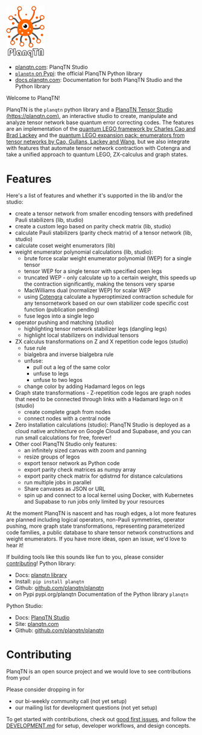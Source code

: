 <img src="fig/planqtn_logo.png" width="20%">

-   [planqtn.com](https://planqtn.com): PlanqTN Studio
-   [`planqtn` on Pypi](https://pypi.org/planqtn): the official PlanqTN Python
    library
-   [docs.planqtn.com](https://docs.planqtn.com): Documentation for both PlanqTN
    Studio and the Python library

Welcome to PlanqTN!

PlanqTN is the `planqtn` python library and a
[PlanqTN Tensor Studio (https://planqtn.com)](https://planqtn.com), an
interactive studio to create, manipulate and analyze tensor network base quantum
error correcting codes. The features are an implementation of the
[quantum LEGO framework by Charles Cao and Brad Lackey](https://journals.aps.org/prxquantum/abstract/10.1103/PRXQuantum.3.020332)
and the
[quantum LEGO expansion pack: enumerators from tensor networks by Cao, Gullans, Lackey and Wang](https://journals.aps.org/prxquantum/abstract/10.1103/PRXQuantum.5.030313),
but we also integrate with features that automate tensor network contraction
with Cotengra and take a unified approach to quantum LEGO, ZX-calculus and graph
states.

# Features

Here's a list of features and whether it's supported in the lib and/or the
studio:

-   create a tensor network from smaller encoding tensors with predefined Pauli
    stabilizers (lib, studio)
-   create a custom lego based on parity check matrix (lib, studio)
-   calculate Pauli stabilizers (parity check matrix) of a tensor network (lib,
    studio)
-   calculate coset weight enumerators (lib)
-   weight enumerator polynomial calculations (lib, studio):
    -   brute force scalar weight enumerator polynomial (WEP) for a single
        tensor
    -   tensor WEP for a single tensor with specified open legs
    -   truncated WEP - only calculate up to a certain weight, this speeds up
        the contraction significantly, making the tensors very sparse
    -   MacWilliams dual (normalizer WEP) for scalar WEP
    -   using [Cotengra](https://cotengra.readthedocs.io/) calculate a
        hyperoptimized contraction schedule for any tensornetwork based on our
        own stabilizer code specific cost function (publication pending)
    -   fuse legos into a single lego
-   operator pushing and matching (studio)
    -   highlighting tensor network stabilizer legs (dangling legs)
    -   highlight local stabilizers on individual tensors
-   ZX calculus transformations on Z and X repetition code legos (studio)
    -   fuse rule
    -   bialgebra and inverse bialgebra rule
    -   unfuse:
        -   pull out a leg of the same color
        -   unfuse to legs
        -   unfuse to two legos
    -   change color by adding Hadamard legos on legs
-   Graph state transformations - Z-repetition code legos are graph nodes that
    need to be connected through links with a Hadamard lego on it (studio)
    -   create complete graph from nodes
    -   connect nodes with a central node
-   Zero installation calculations (studio): PlanqTN Studio is deployed as a
    cloud native architecture on Google Cloud and Supabase, and you can run
    small calculations for free, forever!
-   Other cool PlanqTN Studio only features:
    -   an infinitely sized canvas with zoom and panning
    -   resize groups of legos
    -   export tensor network as Python code
    -   export parity check matrices as numpy array
    -   export parity check matrix for qdistrnd for distance calculations
    -   run multiple jobs in parallel
    -   Share canvases as JSON or URL
    -   spin up and connect to a local kernel using Docker, with Kubernetes and
        Supabase to run jobs only limited by your resources

At the moment PlanqTN is nascent and has rough edges, a lot more features are
planned including logical operators, non-Pauli symmetries, operator pushing,
more graph state transformations, representing parameterized code families, a
public database to share tensor network constructions and weight enumerators. If
you have more ideas, open an issue, we'd love to hear it!

If building tools like this sounds like fun to you, please consider
[contributing](#contributing)! Python library:

-   Docs: [planqtn library](planqtn/index.md)
-   Install: `pip install planqtn`
-   Github: [github.com/planqtn/planqtn](https://github.com/planqtn/planqtn)
-   on Pypi pypi.org/planqtn Documentation of the Python library `planqtn`

Python Studio:

-   Docs: [PlanqTN Studio](planqtn-studio/index.md)
-   Site: [planqtn.com](https://planqtn.com)
-   Github: [github.com/planqtn/planqtn](https://github.com/planqtn/planqtn)

# Contributing

PlanqTN is an open source project and we would love to see contributions from
you!

Please consider dropping in for

-   our bi-weekly community call (not yet setup)
-   our mailing list for development questions (not yet setup)

To get started with contributions, check out
[good first issues](https://github.com/planqtn/planqtn/issues?q=is%3Aissue%20state%3Aopen%20label%3A%22good%20first%20issue%22),
and follow the
[DEVELOPMENT.md](https://github.com/planqtn/planqtn/blob/main/DEVELOPMENT.md)
for setup, developer workflows, and design concepts.
